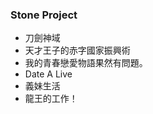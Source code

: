 ### Stone Project

-   刀劍神域
-   天才王子的赤字國家振興術
-   我的青春戀愛物語果然有問題。
-   Date A Live
-   義妹生活
-   龍王的工作！
